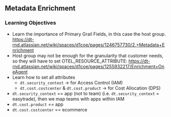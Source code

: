 ## Metadata Enrichment

### Learning Objectives

- Learn the importance of Primary Grail Fields, in this case the host group. https://dt-rnd.atlassian.net/wiki/spaces/d1coe/pages/1246757730/2.+Metadata+Enrichment
- Host group may not be enough for the granularity that customer needs, so they will have to set OTEL_RESOURCE_ATTRIBUTE: https://dt-rnd.atlassian.net/wiki/spaces/d1coe/pages/1255932217/Enrichment+OneAgent
- Learn how to set all attributes 
    - `dt.security_context` → for Access Control (IAM)
    - `dt.cost.costcenter` & `dt.cost.product` → for Cost Allocation (DPS)
- `dt.security_context` == app (not to team) (i.e. `dt.security_context` = easytrade), then we map teams with apps within IAM
- `dt.cost.product` == app
- `dt.cost.costcenter` == ecommerce